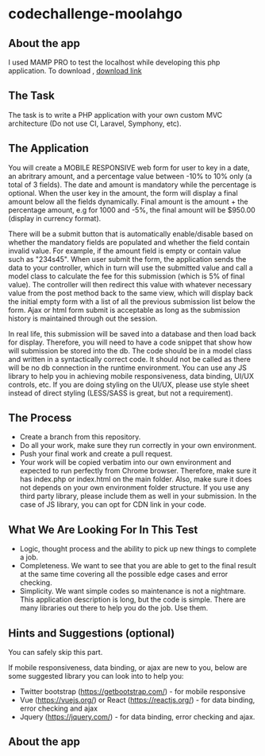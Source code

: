 # codechallenge-moolahgo

About the app
--------------------------------
I used MAMP PRO to test the localhost while developing this php application. To download , [download link](https://www.mamp.info/en/downloads)

The Task
--------
The task is to write a PHP application with your own custom MVC architecture (Do not use CI, Laravel, Symphony, etc).

The Application
---------------
You will create a MOBILE RESPONSIVE web form for user to key in a date, an abritrary amount, and a percentage value between -10% to 10% only (a total of 3 fields). The date and amount is mandatory while the percentage is optional. When the user key in the amount, the form will display a final amount below all the fields dynamically. Final amount is the amount + the percentage amount, e.g for 1000 and -5%, the final amount will be $950.00 (display in currency format).

There will be a submit button that is automatically enable/disable based on whether the mandatory fields are populated and whether the field contain invalid value. For example, if the amount field is empty or contain value such as "234s45".
When user submit the form, the application sends the data to your controller, which in turn will use the submitted value and call a model class to calculate the fee for this submission (which is 5% of final value). The controller will then redirect this value with whatever necessary value from the post method back to the same view, which will display back the initial empty form with a list of all the previous submission list below the form. Ajax or html form submit is acceptable as long as the submission history is maintained through out the session.

In real life, this submission will be saved into a database and then load back for display. Therefore, you will need to have a code snippet that show how will submission be stored into the db. The code should be in a model class and written in a syntactically correct code. It should not be called as there will be no db connection in the runtime environment.
You can use any JS library to help you in achieving mobile responsiveness, data binding, UI/UX controls, etc. If you are doing styling on the UI/UX, please use style sheet instead of direct styling (LESS/SASS is great, but not a requirement).

The Process
-----------
- Create a branch from this repository.
- Do all your work, make sure they run correctly in your own environment.
- Push your final work and create a pull request.
- Your work will be copied verbatim into our own environment and expected to run perfectly from Chrome browser. Therefore, make sure it has index.php or index.html on the main folder. Also, make sure it does not depends on your own environment folder structure. If you use any third party library, please include them as well in your submission. In the case of JS library, you can opt for CDN link in your code.

What We Are Looking For In This Test
------------------------------------
- Logic, thought process and the ability to pick up new things to complete a job.
- Completeness. We want to see that you are able to get to the final result at the same time covering all the possible edge cases and error checking.
- Simplicity. We want simple codes so maintenance is not a nightmare. This application description is long, but the code is simple. There are many libraries out there to help you do the job. Use them.

Hints and Suggestions (optional)
--------------------------------
You can safely skip this part.

If mobile responsiveness, data binding, or ajax are new to you, below are some suggested library you can look into to help you:
- Twitter bootstrap (https://getbootstrap.com/) - for mobile responsive
- Vue (https://vuejs.org/) or React (https://reactjs.org/) - for data binding, error checking and ajax
- Jquery (https://jquery.com/) - for data binding, error checking and ajax.

About the app
--------------------------------


